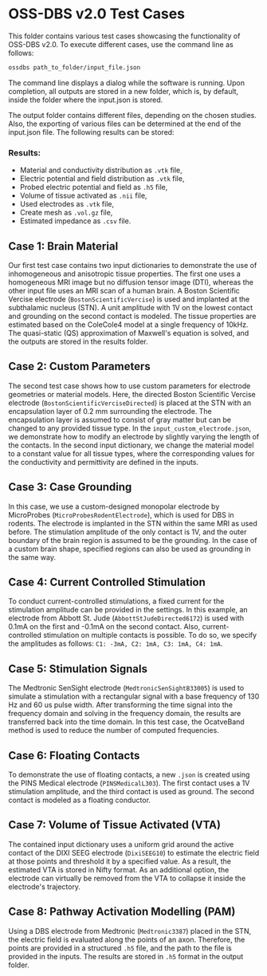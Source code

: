 OSS-DBS v2.0 Test Cases
=======================

This folder contains various test cases showcasing the functionality of OSS-DBS v2.0. To execute different cases, use the command line as follows:

```bash
ossdbs path_to_folder/input_file.json
```

The command line displays a dialog while the software is running. Upon completion, all outputs are stored in a new folder, which is, by default, inside the folder where the input.json is stored.

The output folder contains different files, depending on the chosen studies. Also, the exporting of various files can be determined at the end of the input.json file. The following results can be stored:

### Results:

* Material and conductivity distribution as `.vtk` file,
* Electric potential and field distribution as `.vtk` file,
* Probed electric potential and field as `.h5` file,
* Volume of tissue activated as `.nii` file,
* Used electrodes as `.vtk` file,
* Create mesh as `.vol.gz` file,
* Estimated impedance as `.csv` file.

Case 1: Brain Material
----------------------

Our first test case contains two input dictionaries to demonstrate the use of inhomogeneous and anisotropic tissue properties. The first one uses a homogeneous MRI image but no diffusion tensor image (DTI), whereas the other input file uses an MRI scan of a human brain.
A Boston Scientific Vercise electrode (`BostonScientificVercise`) is used and implanted at the subthalamic nucleus (STN). A unit amplitude with 1V on the lowest contact and grounding on the second contact is modeled. The tissue properties are estimated based on the ColeCole4 model at a single frequency of 10kHz. The quasi-static (QS) approximation of Maxwell's equation is solved, and the outputs are stored in the results folder.

Case 2: Custom Parameters
-------------------------

The second test case shows how to use custom parameters for electrode geometries or material models. Here, the directed Boston Scientific Vercise electrode (`BostonScientificVerciseDirected`) is placed at the STN with an encapsulation layer of 0.2 mm surrounding the electrode. The encapsulation layer is assumed to consist of gray matter but can be changed to any provided tissue type. In the `input_custom_electrode.json`, we demonstrate how to modify an electrode by slightly varying the length of the contacts. In the second input dictionary, we change the material model to a constant value for all tissue types, where the corresponding values for the conductivity and permittivity are defined in the inputs.

Case 3: Case Grounding
----------------------

In this case, we use a custom-designed monopolar electrode by MicroProbes (`MicroProbesRodentElectrode`), which is used for DBS in rodents. The electrode is implanted in the STN within the same MRI as used before. The stimulation amplitude of the only contact is 1V, and the outer boundary of the brain region is assumed to be the grounding. In the case of a custom brain shape, specified regions can also be used as grounding in the same way.


Case 4: Current Controlled Stimulation
--------------------------------------

To conduct current-controlled stimulations, a fixed current for the stimulation amplitude can be provided in the settings. In this example, an electrode from Abbott St. Jude (`AbbottStJudeDirected6172`) is used with 0.1mA on the first and -0.1mA on the second contact. Also, current-controlled stimulation on multiple contacts is possible. To do so, we specify the amplitudes as follows: `C1: -3mA, C2: 1mA, C3: 1mA, C4: 1mA`.

Case 5: Stimulation Signals
---------------------------

The Medtronic SenSight electrode (`MedtronicSenSightB33005`) is used to simulate a stimulation with a rectangular signal with a base frequency of 130 Hz and 60 us pulse width. After transforming the time signal into the frequency domain and solving in the frequency domain, the results are transferred back into the time domain. In this test case, the OcatveBand method is used to reduce the number of computed frequencies.

Case 6: Floating Contacts
-------------------------

To demonstrate the use of floating contacts, a new `.json` is created using the PINS Medical electrode (`PINSMedicalL303`). The first contact uses a 1V stimulation amplitude, and the third contact is used as ground. The second contact is modeled as a floating conductor.

Case 7: Volume of Tissue Activated (VTA)
----------------------------------------

The contained input dictionary uses a uniform grid around the active contact of the DIXI SEEG electrode (`DixiSEEG10`) to estimate the electric field at those points and threshold it by a specified value. As a result, the estimated VTA is stored in Nifty format. As an additional option, the electrode can virtually be removed from the VTA to collapse it inside the electrode's trajectory.

Case 8: Pathway Activation Modelling (PAM)
------------------------------------------

Using a DBS electrode from Medtronic (`Medtronic3387`) placed in the STN, the electric field is evaluated along the points of an axon. Therefore, the points are provided in a structured `.h5`  file, and the path to the file is provided in the inputs. The results are stored in `.h5` format in the output folder.